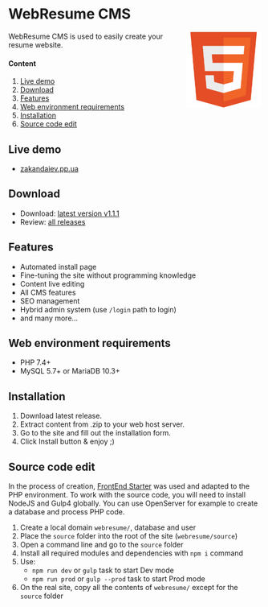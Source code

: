 # WebResume CMS
<img width=150 align="right" src="https://raw.githubusercontent.com/zakandaiev/webresume-cms/main/source/src/root-files/favicon.svg" alt="Logo">
WebResume CMS is used to easily create your resume website.

#### Content
1. [Live demo](#live-demo)
2. [Download](#download)
3. [Features](#features)
4. [Web environment requirements](#web-environment-requirements)
5. [Installation](#installation)
6. [Source code edit](#source-code-edit)

## Live demo
* [zakandaiev.pp.ua](https://zakandaiev.pp.ua)

## Download
* Download: [latest version v1.1.1](https://github.com/zakandaiev/webresume-cms/files/9593843/webresume-cms-v1.1.1.zip)
* Review: [all releases](https://github.com/zakandaiev/webresume-cms/releases)

## Features
* Automated install page
* Fine-tuning the site without programming knowledge
* Content live editing
* All CMS features
* SEO management
* Hybrid admin system (use `/login` path to login)
* and many more...

## Web environment requirements
* PHP 7.4+
* MySQL 5.7+ or MariaDB 10.3+

## Installation
1. Download latest release.
2. Extract content from .zip to your web host server.
3. Go to the site and fill out the installation form.
4. Click Install button & enjoy ;)

## Source code edit
In the process of creation, [FrontEnd Starter](https://github.com/zakandaiev/frontend-starter) was used and adapted to the PHP environment. To work with the source code, you will need to install NodeJS and Gulp4 globally. You can use OpenServer for example to create a database and process PHP code.
1. Create a local domain `webresume/`, database and user
2. Place the `source` folder into the root of the site (`webresume/source`)
3. Open a command line and go to the `source` folder
4. Install all required modules and dependencies with `npm i` command
5. Use:
	* `npm run dev` or `gulp` task to start Dev mode
	* `npm run prod` or `gulp --prod` task to start Prod mode
6. On the real site, copy all the contents of `webresume/` except for the `source` folder
